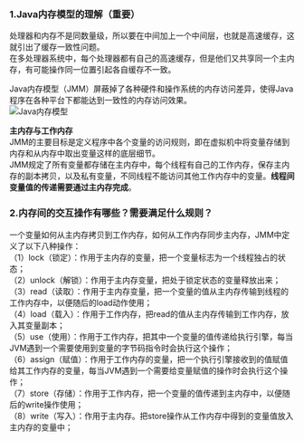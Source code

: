 ### 1.Java内存模型的理解（重要）
处理器和内存不是同数量级，所以要在中间加上一个中间层，也就是高速缓存，这就引出了缓存一致性问题。  
在多处理器系统中，每个处理器都有自己的高速缓存，但是他们又共享同一个主内存，有可能操作同一位置引起各自缓存不一致。  

Java内存模型（JMM）屏蔽掉了各种硬件和操作系统的内存访问差异，使得Java程序在各种平台下都能达到一致性的内存访问效果。  
![Java内存模型](https://upload-images.jianshu.io/upload_images/4899162-66736384361f6b8b.png?imageMogr2/auto-orient/strip|imageView2/2/w/812/format/webp)

**主内存与工作内存**  
JMM的主要目标是定义程序中各个变量的访问规则，即在虚拟机中将变量存储到内存和从内存中取出变量这样的底层细节。  
JMM规定了所有变量都存储在主内存中，每个线程有自己的工作内存，保存主内存的副本拷贝，以及私有变量，不同线程不能访问其他工作内存中的变量。**线程间变量值的传递需要通过主内存完成**。  

### 2.内存间的交互操作有哪些？需要满足什么规则？
一个变量如何从主内存拷贝到工作内存，如何从工作内存同步主内存，JMM中定义了以下八种操作：  
（1）lock（锁定）：作用于主内存的变量，把一个变量标志为一个线程独占的状态；  
（2）unlock（解锁）：作用于主内存变量，把处于锁定状态的变量释放出来；  
（3）read（读取）：作用于主内存变量，把一个变量的值从主内存传输到线程的工作内存中，以便随后的load动作使用；  
（4）load（载入）：作用于工作内存，把read的值从主内存传输到工作内存，放入其变量副本；  
（5）use（使用）：作用于工作内存，把其中一个变量的值传递给执行引擎，每当JVM遇到一个需要使用到变量的字节码指令时会执行这个操作；  
（6）assign（赋值）：作用于工作内存的变量，把一个执行引擎接收到的值赋值给其工作内存的变量，每当JVM遇到一个需要给变量赋值的操作时会执行这个操作；  
（7）store（存储）：作用于工作内存，把一个变量的值传递到主内存中，以便随后的write操作使用；  
（8）write（写入）：作用于主内存。把store操作从工作内存中得到的变量值放入主内存的变量中；  




